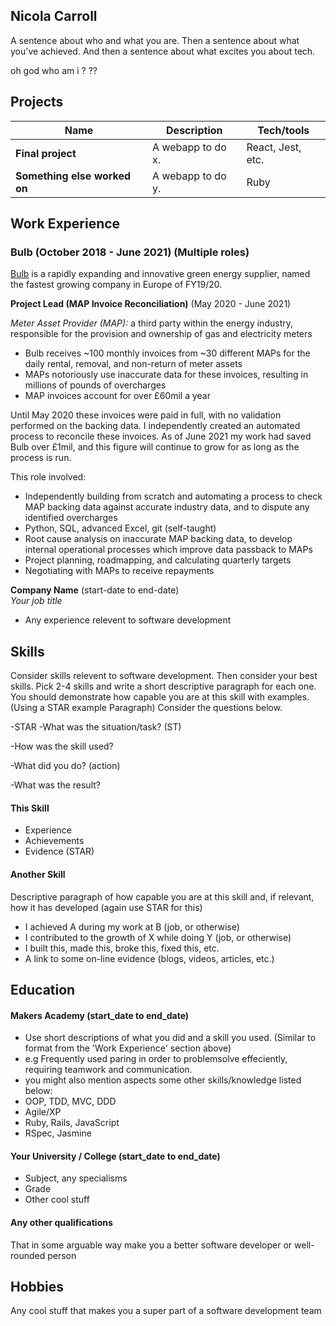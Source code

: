 ## Nicola Carroll

A sentence about who and what you are. Then a sentence about what you've achieved. And then a sentence about what excites you about tech.


oh god who am i  ? ??

## Projects

| Name                         | Description       | Tech/tools        |
| ---------------------------- | ----------------- | ----------------- |
| **Final project**            | A webapp to do x. | React, Jest, etc. |
| **Something else worked on** | A webapp to do y. | Ruby              |

## Work Experience

### Bulb (October 2018 - June 2021) (Multiple roles)

[Bulb](https://bulb.co.uk/mission/) is a rapidly expanding and innovative green energy supplier, named the fastest growing company in Europe of FY19/20.

**Project Lead (MAP Invoice Reconciliation)** (May 2020 - June 2021)

_Meter Asset Provider (MAP):_ a third party within the energy industry, responsible for the provision and ownership of gas and electricity meters 

- Bulb receives ~100 monthly invoices from ~30 different MAPs for the daily rental, removal, and non-return of meter assets
- MAPs notoriously use inaccurate data for these invoices, resulting in millions of pounds of overcharges
- MAP invoices account for over £60mil a year

Until May 2020 these invoices were paid in full, with no validation performed on the backing data. I independently created an automated process to reconcile these invoices. As of June 2021 my work had saved Bulb over £1mil, and this figure will continue to grow for as long as the process is run.

This role involved:

- Independently building from scratch and automating a process to check MAP backing data against accurate industry data, and to dispute any identified overcharges
- Python, SQL, advanced Excel, git (self-taught)
- Root cause analysis on inaccurate MAP backing data, to develop internal operational processes which improve data passback to MAPs
- Project planning, roadmapping, and calculating quarterly targets
- Negotiating with MAPs to receive repayments

**Company Name** (start-date to end-date)  
_Your job title_

- Any experience relevent to software development

## Skills

Consider skills relevent to software development. Then consider your best skills. Pick 2-4 skills and write a short descriptive paragraph for each one. You should demonstrate how capable you are at this skill with examples.
(Using a STAR example Paragraph) Consider the questions below.

-STAR
-What was the situation/task? (ST)

-How was the skill used?

-What did you do? (action)

-What was the result?


#### This Skill

- Experience
- Achievements
- Evidence (STAR)

#### Another Skill

Descriptive paragraph of how capable you are at this skill and, if relevant, how it has developed (again use STAR for this)

- I achieved A during my work at B (job, or otherwise)
- I contributed to the growth of X while doing Y (job, or otherwise)
- I built this, made this, broke this, fixed this, etc.
- A link to some on-line evidence (blogs, videos, articles, etc.)

## Education

#### Makers Academy (start_date to end_date)
- Use short descriptions of what you did and a skill you used. (Similar to format from the 'Work Experience' section above)
- e.g Frequently used paring in order to problemsolve effeciently, requiring teamwork and communication.
- you might also mention aspects some other skills/knowledge listed below: 
- OOP, TDD, MVC, DDD
- Agile/XP
- Ruby, Rails, JavaScript
- RSpec, Jasmine

#### Your University / College (start_date to end_date)

- Subject, any specialisms
- Grade
- Other cool stuff

#### Any other qualifications

That in some arguable way make you a better software developer or well-rounded person

## Hobbies

Any cool stuff that makes you a super part of a software development team
